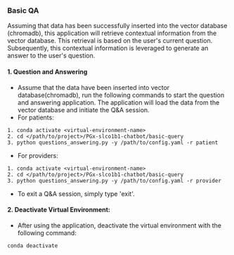 ### Basic QA
Assuming that data has been successfully inserted into the vector database (chromadb), this application will retrieve contextual information from the vector database. This retrieval is based on the user's current question. Subsequently, this contextual information is leveraged to generate an answer to the user's question.


#### 1. Question and Answering
* Assume that the data have been inserted into vector database(chromadb), run the following commands to start the question and answering application. The application will load the data from the vector database and initiate the Q&A session.
* For patients:
```
1. conda activate <virtual-environment-name>
2. cd </path/to/project>/PGx-slco1b1-chatbot/basic-query
3. python questions_answering.py -y /path/to/config.yaml -r patient
```
* For providers:
```
1. conda activate <virtual-environment-name>
2. cd </path/to/project>/PGx-slco1b1-chatbot/basic-query
3. python questions_answering.py -y /path/to/config.yaml -r provider
```
* To exit a Q&A session, simply type 'exit'.
#### 2. Deactivate Virtual Environment:
* After using the application, deactivate the virtual environment with the following command:
```commandline
conda deactivate  
```